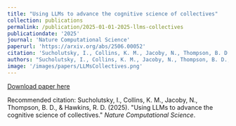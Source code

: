 ```yaml
---
title: "Using LLMs to advance the cognitive science of collectives"
collection: publications
permalink: /publication/2025-01-01-2025-llms-collectives
publicationdate: '2025' 
journal: 'Nature Computational Science'
paperurl: 'https://arxiv.org/abs/2506.00052'
citation: 'Sucholutsky, I., Collins, K. M., Jacoby, N., Thompson, B. D., &amp; Hawkins, R. D. (2025). &quot;Using LLMs to advance the cognitive science of collectives.&quot; <i>Nature Computational Science</i>.'
authors: "Sucholutsky, I., Collins, K. M., Jacoby, N., Thompson, B. D., &amp; Hawkins, R. D."
image: '/images/papers/LLMsCollectives.png'
---
```


<a href='https://arxiv.org/abs/2506.00052'>Download paper here</a>

Recommended citation: Sucholutsky, I., Collins, K. M., Jacoby, N., Thompson, B. D., & Hawkins, R. D. (2025). "Using LLMs to advance the cognitive science of collectives." <i>Nature Computational Science</i>.